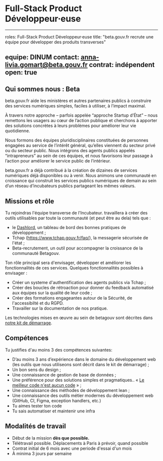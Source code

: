 # Full-Stack Product Développeur·euse

---
roles: Full-Stack Product Développeur·euse
title: "beta.gouv.fr recrute une équipe pour développer des produits transverses"

equipe: DINUM
contact: anna-livia.gomart@beta.gouv.fr
contrat: indépendent
open: true
---

## Qui sommes nous : Beta 

beta.gouv.fr aide les ministères et autres partenaires publics à construire des services numériques simples, faciles à utiliser, à l’impact maximal. 

À travers notre approche – parfois appelée “approche Startup d’État” – nous remettons les usagers au cœur de l’action publique et cherchons à apporter des solutions concrètes à leurs problèmes pour améliorer leur vie quotidienne.

Nous formons des équipes pluridisciplinaires constituées de personnes engagées au service de l’intérêt général, qu’elles viennent du secteur privé ou du secteur public. Nous intégrons des agents publics appelés “intrapreneurs” au sein de ces équipes, et nous favorisons leur passage à l’action pour améliorer le service public de l’intérieur.

beta.gouv.fr a déjà contribué à la création de dizaines de services numériques déjà disponibles ou à venir. Nous animons une communauté en croissance qui construit les services publics numériques de demain au sein d’un réseau d’incubateurs publics partageant les mêmes valeurs.

## Missions et rôle

Tu rejoindras l'équipe transverse de l'Incubateur. travaillera à créer des outils utilisables par toute la communauté (et peut être au dela) tels que :

* le [Dashlord](https://dashlord.incubateur.net/), un tableau de bord des bonnes pratiques de développement ;
* Tchap (https://www.tchap.gouv.fr/faq/), la messagerie sécurisée de l'état ;
* Beta-recrutement, un outil pour accompagner la croissance de la communauté Betagouv.

Ton rôle principal sera d'envisager, développer et améliorer les fonctionnalités de ces services. Quelques fonctionnalités possibles à envisager :

* Créer un systeme d'authentification des agents publics via Tchap ;
* Créer des boucles de rétroaction pour donner du feedback automatisé aux équipes sur la qualité de leur code ;
* Créer des formations engageantes autour de la Sécurité, de l'accessibilté et du RGPD.
* Travailler sur la documentation de nos pratique.

Les technologies mises en œuvre au sein de betagouv sont décrites dans [notre kit de démarrage](https://doc.incubateur.net/communaute/gerer-sa-startup-detat-ou-de-territoires-au-quotidien/la-vie-dune-se/construction/kit-de-demarrage).


## Compétences

Tu justifies d'au moins 3 des compétences suivantes:

* D’au moins 3 ans d’expérience dans le domaine du développement web (les outils que nous utiliseons sont décrit dans le kit de démarrage) ;
* Un bon sens du design ; 
* Une connaissance de gestion de base de données  ;
* Une préférence pour des solutions simples et pragmatiques.. « [Le meilleur code n'est aucun code](https://blog.codinghorror.com/the-best-code-is-no-code-at-all/) » ;
* Une connaissance des méthodes de développement lean ;
* Une connaissance des outils métier modernes du développement web (GitHub, CI, Figma, exception handlers, etc.)
* Tu aimes tester ton code 
* Tu sais automatiser et maintenir une infra 

## Modalités de travail

* Début de la mission **dès que possible.**
* Télétravail possible. Déplacements à Paris à prévoir, quand possible
* Contrat initial de 6 mois avec une periode d'essai d'un mois
* À minima 3 jours par semaine
